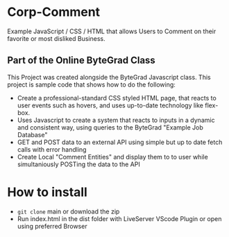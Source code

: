 # Corp-Comment
 Example JavaScript / CSS / HTML that allows Users to Comment on their favorite or most disliked Business.

## Part of the Online ByteGrad Class

This Project was created alongside the ByteGrad Javascript class. This project is sample code that shows how to do the following:

* Create a professional-standard CSS styled HTML page, that reacts to user events such as hovers, and uses up-to-date technology like flex-box.
* Uses Javascript to create a system that reacts to inputs in a dynamic and consistent way, using queries to the ByteGrad "Example Job Database"
* GET and POST data to an external API using simple but up to date fetch calls with error handling
* Create Local "Comment Entities" and display them to to user while simultaniously POSTing the data to the API


# How to install 

* `git clone` main or download the zip
* Run index.html in the dist folder with LiveServer VScode Plugin or open using preferred Browser

